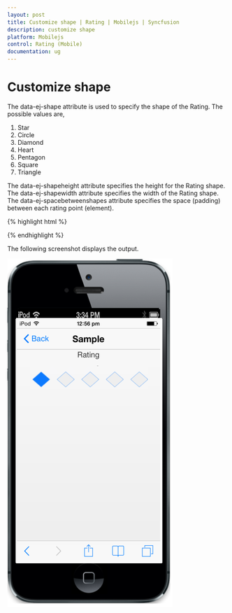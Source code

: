 ```yaml
---
layout: post
title: Customize shape | Rating | Mobilejs | Syncfusion
description: customize shape
platform: Mobilejs
control: Rating (Mobile)
documentation: ug
---
```


# Customize shape

The data-ej-shape attribute is used to specify the shape of the Rating. The possible values are,

1. Star
2. Circle
3. Diamond
4. Heart
5. Pentagon
6. Square
7. Triangle

The data-ej-shapeheight attribute specifies the height for the Rating shape. The data-ej-shapewidth attribute specifies the width of the Rating shape. The data-ej-spacebetweenshapes attribute specifies the space (padding) between each rating point (element).

{% highlight html %}

<div id="rating_sample" data-role="ejmrating" data-ej-shape="diamond" data-ej-shapeheight=40 data-ej-shapewidth=45 data-ej-spacebetweenshapes=20>

</div>

{% endhighlight %}

The following screenshot displays the output.                        

![](Customize-shape_images/Customize-shape_img1.png)